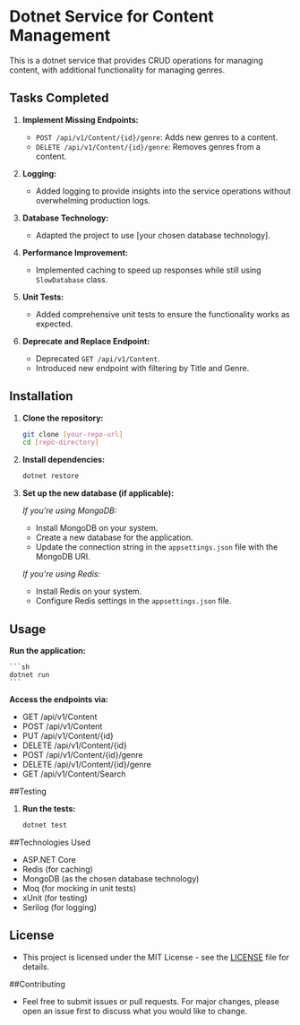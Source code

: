 # Dotnet Service for Content Management

This is a dotnet service that provides CRUD operations for managing content, with additional functionality for managing genres.

## Tasks Completed

1. **Implement Missing Endpoints:**
   - `POST /api/v1/Content/{id}/genre`: Adds new genres to a content.
   - `DELETE /api/v1/Content/{id}/genre`: Removes genres from a content.

2. **Logging:**
   - Added logging to provide insights into the service operations without overwhelming production logs.

3. **Database Technology:**
   - Adapted the project to use [your chosen database technology].

4. **Performance Improvement:**
   - Implemented caching to speed up responses while still using `SlowDatabase` class.

5. **Unit Tests:**
   - Added comprehensive unit tests to ensure the functionality works as expected.

6. **Deprecate and Replace Endpoint:**
   - Deprecated `GET /api/v1/Content`.
   - Introduced new endpoint with filtering by Title and Genre.

## Installation

1. **Clone the repository:**
   ```sh
   git clone [your-repo-url]
   cd [repo-directory]
    ```
2. **Install dependencies:**
    ```sh
    dotnet restore
    ```
    
3. **Set up the new database (if applicable):**

    *If you're using MongoDB:*
   - Install MongoDB on your system.
   - Create a new database for the application.
   - Update the connection string in the `appsettings.json` file with the MongoDB URI.

   *If you're using Redis:*
   - Install Redis on your system.
   - Configure Redis settings in the `appsettings.json` file.

## Usage

**Run the application:**

    ```sh
    dotnet run
    ```
    
**Access the endpoints via:**

   - GET /api/v1/Content
   - POST /api/v1/Content
   - PUT /api/v1/Content/{id}
   - DELETE /api/v1/Content/{id}
   - POST /api/v1/Content/{id}/genre
   - DELETE /api/v1/Content/{id}/genre
   - GET /api/v1/Content/Search
  
##Testing

1. **Run the tests:**

    ```sh
    dotnet test
    ```

##Technologies Used

   - ASP.NET Core
   - Redis (for caching)
   - MongoDB (as the chosen database technology)
   - Moq (for mocking in unit tests)
   - xUnit (for testing)
   - Serilog (for logging)

## License

   - This project is licensed under the MIT License - see the [LICENSE](LICENSE) file for details.

    
##Contributing

   - Feel free to submit issues or pull requests. For major changes, please open an issue first to discuss what you would like to change.